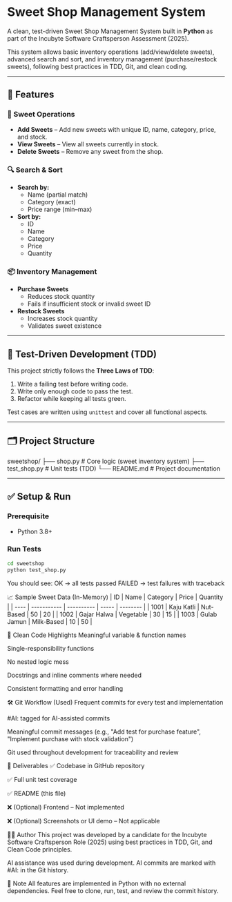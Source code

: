 # Sweet Shop Management System

A clean, test-driven Sweet Shop Management System built in **Python** as part of the Incubyte Software Craftsperson Assessment (2025).

This system allows basic inventory operations (add/view/delete sweets), advanced search and sort, and inventory management (purchase/restock sweets), following best practices in TDD, Git, and clean coding.

---

## 🔧 Features

### 🍬 Sweet Operations
- **Add Sweets** – Add new sweets with unique ID, name, category, price, and stock.
- **View Sweets** – View all sweets currently in stock.
- **Delete Sweets** – Remove any sweet from the shop.

### 🔍 Search & Sort
- **Search by:**
  - Name (partial match)
  - Category (exact)
  - Price range (min–max)
- **Sort by:**
  - ID
  - Name
  - Category
  - Price
  - Quantity

### 📦 Inventory Management
- **Purchase Sweets**
  - Reduces stock quantity
  - Fails if insufficient stock or invalid sweet ID
- **Restock Sweets**
  - Increases stock quantity
  - Validates sweet existence

---

## 🧪 Test-Driven Development (TDD)

This project strictly follows the **Three Laws of TDD**:

1. Write a failing test before writing code.
2. Write only enough code to pass the test.
3. Refactor while keeping all tests green.

Test cases are written using `unittest` and cover all functional aspects.

---

## 🗂️ Project Structure
sweetshop/
├── shop.py # Core logic (sweet inventory system)
├── test_shop.py # Unit tests (TDD)
└── README.md # Project documentation


---

## ✅ Setup & Run

### Prerequisite
- Python 3.8+

### Run Tests

```bash
cd sweetshop
python test_shop.py
```

You should see:
OK → all tests passed
FAILED → test failures with traceback

📈 Sample Sweet Data (In-Memory)
| ID   | Name        | Category   | Price | Quantity |
| ---- | ----------- | ---------- | ----- | -------- |
| 1001 | Kaju Katli  | Nut-Based  | 50    | 20       |
| 1002 | Gajar Halwa | Vegetable  | 30    | 15       |
| 1003 | Gulab Jamun | Milk-Based | 10    | 50       |

🧠 Clean Code Highlights
Meaningful variable & function names

Single-responsibility functions

No nested logic mess

Docstrings and inline comments where needed

Consistent formatting and error handling

🛠 Git Workflow (Used)
Frequent commits for every test and implementation

#AI: tagged for AI-assisted commits

Meaningful commit messages (e.g., "Add test for purchase feature", "Implement purchase with stock validation")

Git used throughout development for traceability and review

🔗 Deliverables
✅ Codebase in GitHub repository

✅ Full unit test coverage

✅ README (this file)

❌ (Optional) Frontend – Not implemented

❌ (Optional) Screenshots or UI demo – Not applicable

👨‍💻 Author
This project was developed by a candidate for the Incubyte Software Craftsperson Role (2025) using best practices in TDD, Git, and Clean Code principles.

AI assistance was used during development. AI commits are marked with #AI: in the Git history.

📌 Note
All features are implemented in Python with no external dependencies.
Feel free to clone, run, test, and review the commit history.
